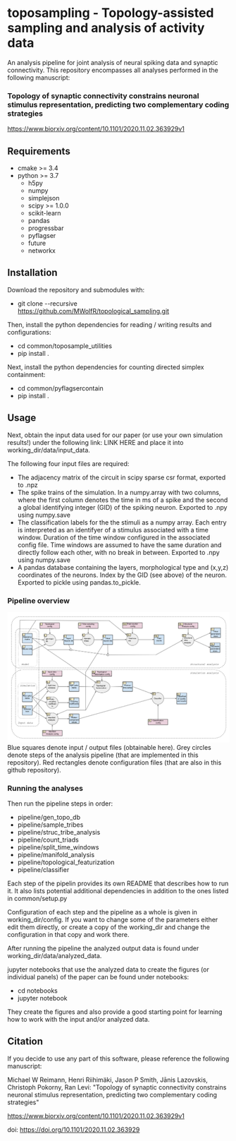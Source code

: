 # toposampling - Topology-assisted sampling and analysis of activity data
An analysis pipeline for joint analysis of neural spiking data and synaptic connectivity.
This repository encompasses all analyses performed in the following manuscript:

### Topology of synaptic connectivity constrains neuronal stimulus representation, predicting two complementary coding strategies
https://www.biorxiv.org/content/10.1101/2020.11.02.363929v1

## Requirements
- cmake >= 3.4
- python >= 3.7
  - h5py
  - numpy
  - simplejson
  - scipy >= 1.0.0
  - scikit-learn
  - pandas
  - progressbar
  - pyflagser
  - future
  - networkx
  
## Installation

Download the repository and submodules with:
- git clone --recursive https://github.com/MWolfR/topological_sampling.git

Then, install the python dependencies for reading / writing results and configurations:
- cd common/toposample_utilities
- pip install .

Next, install the python dependencies for counting directed simplex containment:
- cd common/pyflagsercontain
- pip install .

## Usage

Next, obtain the input data used for our paper (or use your own simulation results!) under the following link: LINK HERE and place it into working_dir/data/input_data.

The following four input files are required:
- The adjacency matrix of the circuit in scipy sparse csr format, exported to .npz
- The spike trains of the simulation. In a numpy.array with two columns, where the first column denotes the time in ms of a spike and the second a global identifying integer (GID) of the spiking neuron. Exported to .npy using numpy.save
- The classification labels for the the stimuli as a numpy array. Each entry is interpreted as an identifyer of a stimulus associated with a time window. Duration of the time window configured in the associated config file. Time windows are assumed to have the same duration and directly follow each other, with no break in between. Exported to .npy using numpy.save
- A pandas database containing the layers, morphological type and (x,y,z) coordinates of the neurons. Index by the GID (see above) of the neuron. Exported to pickle using pandas.to_pickle.

### Pipeline overview
![Alt text](toposampling_pipeline_overview.png?raw=true "Pipeline overview")
Blue squares denote input / output files (obtainable here). Grey circles denote steps of the analysis pipeline (that are implemented in this repository). Red rectangles denote configuration files (that are also in this github repository).

### Running the analyses

Then run the pipeline steps in order:
- pipeline/gen_topo_db
- pipeline/sample_tribes
- pipeline/struc_tribe_analysis
- pipeline/count_triads
- pipeline/split_time_windows
- pipeline/manifold_analysis
- pipeline/topological_featurization
- pipeline/classifier

Each step of the pipelin provides its own README that describes how to run it. It also lists potential additional dependencies in addition to the ones listed in common/setup.py

Configuration of each step and the pipeline as a whole is given in working_dir/config. If you want to change some of the parameters either edit them directly, or create a copy of the working_dir and change the configuration in that copy and work there.

After running the pipeline the analyzed output data is found under working_dir/data/analyzed_data.

jupyter notebooks that use the analyzed data to create the figures (or individual panels) of the paper can be found under notebooks:
- cd notebooks
- jupyter notebook

They create the figures and also provide a good starting point for learning how to work with the input and/or analyzed data.

## Citation

If you decide to use any part of this software, please reference the following manuscript:

Michael W Reimann, Henri Riihimäki, Jason P Smith, Jānis Lazovskis, Christoph Pokorny, Ran Levi:
"Topology of synaptic connectivity constrains neuronal stimulus representation, predicting two complementary coding strategies"

https://www.biorxiv.org/content/10.1101/2020.11.02.363929v1

doi: https://doi.org/10.1101/2020.11.02.363929 
